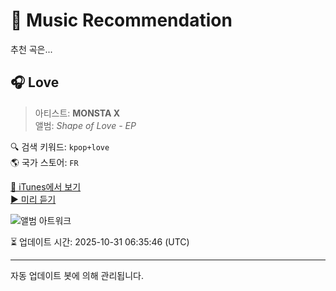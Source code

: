 
# 🎵 Music Recommendation

추천 곡은...

## 🎧 Love  
> 아티스트: **MONSTA X**  
> 앨범: _Shape of Love - EP_  

🔍 검색 키워드: `kpop+love`  
🌎 국가 스토어: `FR`

[🔗 iTunes에서 보기](https://music.apple.com/fr/album/love/1710210257?i=1710210263&uo=4)  
[▶️ 미리 듣기](https://audio-ssl.itunes.apple.com/itunes-assets/AudioPreview126/v4/eb/aa/22/ebaa2233-e43b-5bcb-1484-8dc259e50c38/mzaf_4381543793783965075.plus.aac.p.m4a)

![앨범 아트워크](https://is1-ssl.mzstatic.com/image/thumb/Music116/v4/8f/a2/57/8fa257ac-764c-04a6-6414-0eddc4f394db/4050538765977.jpg/100x100bb.jpg)

⏳ 업데이트 시간: 2025-10-31 06:35:46 (UTC)

---
자동 업데이트 봇에 의해 관리됩니다.
